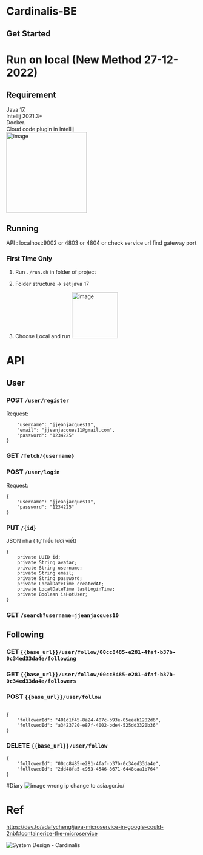 # Cardinalis-BE
## Get Started



# Run on local (New Method 27-12-2022)      
## Requirement
Java 17.   
Intellij 2021.3+    
Docker.    
Cloud code plugin in Intellij     
<img width="212" alt="image" src="https://user-images.githubusercontent.com/67695658/209797868-73e07298-38f2-4ff8-abb2-b6b3587b2dc1.png">

## Running

API : localhost:9002 or 4803 or 4804 or check service url find gateway port

### First Time Only
1. Run ```./run.sh``` in folder of project

2. Folder structure -> set java 17  

3. Choose Local and run  <img width="121" alt="image" src="https://user-images.githubusercontent.com/67695658/209936790-29aa12c0-bde1-4b1a-82ef-03c04efe12d3.png">



# API
## User

### POST ```/user/register```
Request:
```{
    "username": "jjeanjacques11",
    "email": "jjeanjacques11@gmail.com",
    "password": "1234225"
}
```

### GET ```/fetch/{username}```

### POST ```/user/login```
Request:
```
{
    "username": "jjeanjacques11",
    "password": "1234225"
}
```

### PUT ```/{id}```
JSON nha ( tự hiểu lười viết) 
```
{
    private UUID id;
    private String avatar;
    private String username;
    private String email;
    private String password;
    private LocalDateTime createdAt;
    private LocalDateTime lastLoginTime;
    private Boolean isHotUser;
}
```
### GET ```/search?username=jjeanjacques10``` 

## Following

### GET ```{{base_url}}/user/follow/00cc8485-e281-4faf-b37b-0c34ed33da4e/following```

### GET ```{{base_url}}/user/follow/00cc8485-e281-4faf-b37b-0c34ed33da4e/followers```

### POST ```{{base_url}}/user/follow```
```

{
    "followerId": "401d1f45-8a24-407c-b93e-05eeab1282d6",
    "followedId": "a3423720-e87f-4002-bde4-525dd3320b36"
}

```

### DELETE ```{{base_url}}/user/follow```
```
{
    "followerId": "00cc8485-e281-4faf-b37b-0c34ed33da4e",
    "followedId": "2dd48fa5-c953-4546-8671-6448caa1b764"
}
```

#Diary
![image](https://user-images.githubusercontent.com/67695658/207519786-3c1d9086-4bd7-45e2-9992-fe383979e736.png)
wrong ip change to asia.gcr.io/

# Ref
https://dev.to/adafycheng/java-microservice-in-google-could-2nbf#containerize-the-microservice

![System Design - Cardinalis](https://user-images.githubusercontent.com/67695658/210173428-8464c161-0576-4d6c-95db-d763487e7932.png)


